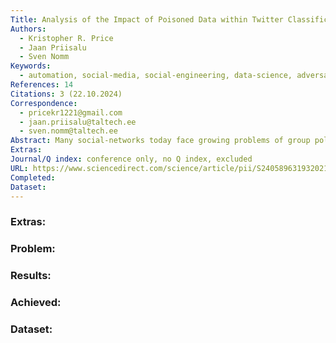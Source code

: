 ```yaml
---
Title: Analysis of the Impact of Poisoned Data within Twitter Classification Models
Authors:
  - Kristopher R. Price
  - Jaan Priisalu
  - Sven Nomm
Keywords:
  - automation, social-media, social-engineering, data-science, adversarial machine-learning
References: 14
Citations: 3 (22.10.2024)
Correspondence:
  - pricekr1221@gmail.com
  - jaan.priisalu@taltech.ee
  - sven.nomm@taltech.ee
Abstract: Many social-networks today face growing problems of group polarization, radicaliza-tion, and fake news. These issues are being exacerbated by the phenomenon of bots, which are becoming better at mimicking real people and are able to spread fake news faster within social-networks. Methods exist for detecting these social-media bots, but they may be vulnerable to manipulation. One way this might be done is through what is called a poisoning attack, where the data used to train a model is altered with the goal of reducing the models accuracy. The goal of this research is to study how poisoning attacks may be applied to models for detecting bots on Twitter. The results show that by introducing mislabeled data- points into a such a models training data, attackers can reduce its accuracy by up to twenty percent. The possibility of more effective poisoning techniques exists, and remains a topic for future research.
Extras: 
Journal/Q index: conference only, no Q index, excluded
URL: https://www.sciencedirect.com/science/article/pii/S240589631932021X
Completed: 
Dataset:
---
```



### Extras: 
### Problem: 
### Results: 
### Achieved: 
### Dataset: